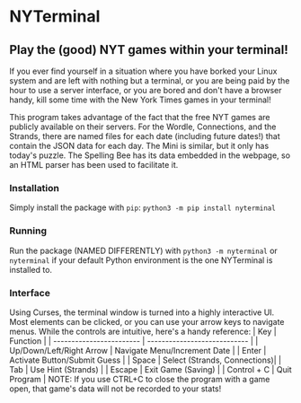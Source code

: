# NYTerminal
## Play the (good) NYT games within your terminal!
If you ever find yourself in a situation where you have borked your Linux system and are left with nothing but a terminal, or you are being paid by the hour to use a server interface, or you are bored and don't have a browser handy, kill some time with the New York Times games in your terminal!

This program takes advantage of the fact that the free NYT games are publicly available on their servers. For the Wordle, Connections, and the Strands, there are named files for each date (including future dates!) that contain the JSON data for each day. The Mini is similar, but it only has today's puzzle. The Spelling Bee has its data embedded in the webpage, so an HTML parser has been used to facilitate it.

### Installation
Simply install the package with `pip`: `python3 -m pip install nyterminal`

### Running
Run the package (NAMED DIFFERENTLY) with `python3 -m nyterminal` or `nyterminal` if your default Python environment is the one NYTerminal is installed to.

### Interface
Using Curses, the terminal window is turned into a highly interactive UI. Most elements can be clicked, or you can use your arrow keys to navigate menus. While the controls are intuitive, here's a handy reference:
| Key                      | Function                     |
| ------------------------ | ---------------------------- |
| Up/Down/Left/Right Arrow | Navigate Menu/Increment Date |
| Enter                    | Activate Button/Submit Guess |
| Space                    | Select (Strands, Connections)|
| Tab                      | Use Hint (Strands)           |
| Escape                   | Exit Game (Saving)           |
| Control + C              | Quit Program                 |
NOTE: If you use CTRL+C to close the program with a game open, that game's data will not be recorded to your stats!